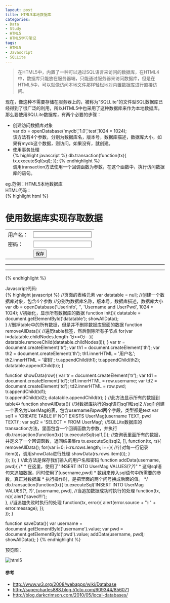 ```yaml
---
layout: post
title: HTML5本地数据库
categories:
- Data
- Study
- HTML5
- HTML5学习笔记
tags:
- HTML5
- Javascript
- SQLLite
---
```


> 在HTML5中，内置了一种可以通过SQL语言来访问的数据库，在HTML4中，数据库只能放在服务器端，只能通过服务器来访问数据库，但是在HTML5中，可以就像访问本地文件那样轻松地对内置数据库进行直接访问。  

现在，像这种不需要存储在服务器上的，被称为"SQLLite"的文件型SQL数据库已经得到了很广泛的利用，所以HTML5中也采用了这种数据库来作为本地数据库。那么要使用SQLLite数据库，有两个必要的步骤：


+ 创建访问数据库对象  
var db = openDatabase('mydb','1.0','test',1024 * 1024);  
该方法有4个参数，分别为数据库名，版本号，数据库描述，数据库大小，如果有mydb这个数据，则访问，如果没有，就创建。  
+ 使用事务处理    
{% highlight javascript %}
db.transaction(function(tx){
	tx.executeSql(sql);
});
{% endhighlight %}   
调用transaction方法使用一个回调函数为参数，在这个函数中，执行访问数据库的语句。  


eg\.范例：HTML5本地数据库   
HTML代码：  
{% highlight html %}
<!DOCTYPE html>
<html>
    <head>
        <meta charset="UTF-8">
        <title>本地数据库</title>
    </head>
    <body onload="init();">
        <h1>使用数据库实现存取数据</h1>
        <table>
        	<tr>
        		<td>用户名：</td>
        		<td><input type="text" id="username"></td>
        	</tr>
        	<tr>
        		<td>密码：</td>
        		<td><input type="text" id="pwd"></td>
        	</tr>	
        	<tr>
        		<td></td>
        		<td><input type="button" value="保存" onclick="saveData();"></td>
        	</tr>
        </table>
        <hr>
        <table id="datatable" border="1"></table>
        <p id="msg"></p>
	</body>
</html>
{% endhighlight %}   

Javascript代码:   
{% highlight javascript %}
//页面的表格元素
var datatable = null;
//创建一个数据库对象，包含4个参数
//分别为数据库名称，版本号，数据库描述，数据库大小
var db = openDatabase('UserInfo', '', 'Username and UserPwd', 1024 * 1024);
//初始化，显示所有数据库的数据
function init(){
	datatable = document.getElementById('datatable');
	showAllData();	
}
//删掉table中的所有数据，但是并不删除数据库里面的数据
function removeAllData(){
	//遍历table标签，然后删除所有子节点
	for(var i=datatable.childNodes.length-1;i>=0;i--){ 
        datatable.removeChild(datatable.childNodes(i)); 
    } 
	var tr = document.createElement('tr');
	var th1 = document.createElement('th');
	var th2 = document.createElement('th');
	th1.innerHTML = '用户名';
	th2.innerHTML = '密码';
	tr.appendChild(th1);
	tr.appendChild(th2);
	datatable.appendChild(tr);
}

function showData(row){
	var tr = document.createElement('tr');
	var td1 = document.createElement('td');
	td1.innerHTML = row.username;
	var td2 = document.createElement('td');
	td2.innerHTML = row.pwd;
	tr.appendChild(td1);	
	tr.appendChild(td2);
	datatable.appendChild(tr);
}
//此方法显示所有的数据到table中
function showAllData(){
	//对数据库执行的sql语句sql1和sql2
	//sql1:创建一个表名为UserMag的表，包含username和pwd两个字段，类型都是text
	var sql1 = 'CREATE TABLE IF NOT EXISTS UserMag(username TEXT, pwd TEXT)';
	var sql2 = 'SELECT * FROM UserMag';
	//SQLLite数据库的transaction方法，里面包含一个回调函数为参数，并执行
	db.transaction(function(tx){
		tx.executeSql(sql1,[]);	
		//查询表里面所有的数据，并定义了一个回调函数，返回结果集rs
		tx.executeSql(sql2, [], function(tx, rs){
			removeAllData();
			for(var i=0; i<rs.rows.length; i++){
				//针对每一行记录item(i)，调用showData进行处理
				showData(rs.rows.item(i));
			}	
		});
	});	
}
//此方法是保存我们输入的用户名和密码
function addData(username, pwd){
	/*
	 * 在这里，使用了"INSERT INTO UserMag VALUES(?,?)"
	 * 这句sql语句来追加数据，同时使用了[username,pwd]
	 * 数组来传入sql语句中所需要的参数，真正对数据库
	 * 执行操作时，是把里面的两个问号换成后面的值。
	 */
	db.transaction(function(tx){
		tx.executeSql('INSERT INTO UserMag VALUES(?, ?)', [username, pwd], 
					  //当追加数据成功时执行的处理
					  function(tx, rs){
					  	alert('saved!!!');	
					  },
					  //当追加失败时执行的处理
					  function(tx, error){
					  	alert(error.source + "::" + error.message);	
					  });	
	});
}

function saveData(){
	var username = document.getElementById('username').value;
	var pwd = document.getElementById('pwd').value;
	addData(username, pwd);
	showAllData();
}
{% endhighlight %} 


预览图：   

![html5](http://i.imgur.com/z8kUP.png)   

#### 参考   
- <http://www.w3.org/2008/webapps/wiki/Database>
- <http://supercharles888.blog.51cto.com/609344/856071>
- <http://blog.darkcrimson.com/2010/05/local-databases/>   



